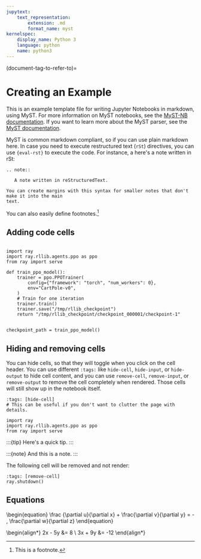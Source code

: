 ```yaml
---
jupytext:
    text_representation:
        extension: .md
        format_name: myst
kernelspec:
    display_name: Python 3
    language: python
    name: python3
---
```



(document-tag-to-refer-to)=

# Creating an Example

This is an example template file for writing Jupyter Notebooks in markdown, using MyST.
For more information on MyST notebooks, see the 
[MyST-NB documentation](https://myst-nb.readthedocs.io/en/latest/index.html).
If you want to learn more about the MyST parser, see the
[MyST documentation](https://myst-parser.readthedocs.io/en/latest/).

MyST is common markdown compliant, so if you can use plain markdown here.
In case you need to execute restructured text (`rSt`) directives, you can use `{eval-rst}` to execute the code.
For instance, a here's a note written in rSt:

```{eval-rst}
.. note::

   A note written in reStructuredText.
```

```{margin}
You can create margins with this syntax for smaller notes that don't make it into the main
text.
```

You can also easily define footnotes.[^example]

[^example]: This is a footnote.

## Adding code cells


```{code-cell} python3

import ray
import ray.rllib.agents.ppo as ppo
from ray import serve

def train_ppo_model():
    trainer = ppo.PPOTrainer(
        config={"framework": "torch", "num_workers": 0},
        env="CartPole-v0",
    )
    # Train for one iteration
    trainer.train()
    trainer.save("/tmp/rllib_checkpoint")
    return "/tmp/rllib_checkpoint/checkpoint_000001/checkpoint-1"


checkpoint_path = train_ppo_model()
```


## Hiding and removing cells

You can hide cells, so that they will toggle when you click on the cell header.
You can use different `:tags:` like `hide-cell`, `hide-input`, or `hide-output` to hide cell content,
and you can use `remove-cell`, `remove-input`, or `remove-output` to remove the cell completely when rendered.
Those cells will still show up in the notebook itself.

```{code-cell} python3
:tags: [hide-cell]
# This can be useful if you don't want to clutter the page with details.

import ray
import ray.rllib.agents.ppo as ppo
from ray import serve
```

:::{tip}
Here's a quick tip.
:::


:::{note}
And this is a note.
:::

The following cell will be removed and not render:

```{code-cell} python3
:tags: [remove-cell]
ray.shutdown()
```

## Equations

\begin{equation}
\frac {\partial u}{\partial x} + \frac{\partial v}{\partial y} = - \, \frac{\partial w}{\partial z}
\end{equation}

\begin{align*}
2x - 5y &=  8 \\
3x + 9y &=  -12
\end{align*}
